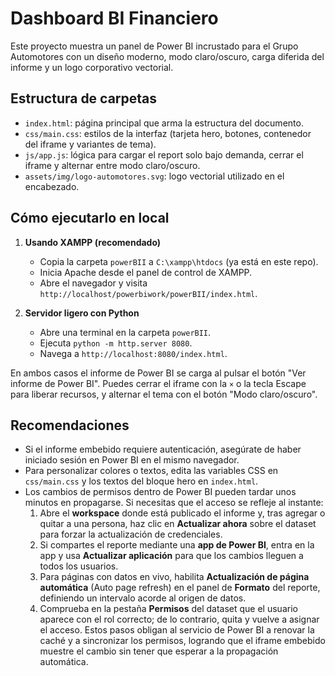 # Dashboard BI Financiero

Este proyecto muestra un panel de Power BI incrustado para el Grupo Automotores con un diseño moderno, modo claro/oscuro, carga diferida del informe y un logo corporativo vectorial.

## Estructura de carpetas

- `index.html`: página principal que arma la estructura del documento.
- `css/main.css`: estilos de la interfaz (tarjeta hero, botones, contenedor del iframe y variantes de tema).
- `js/app.js`: lógica para cargar el report solo bajo demanda, cerrar el iframe y alternar entre modo claro/oscuro.
- `assets/img/logo-automotores.svg`: logo vectorial utilizado en el encabezado.

## Cómo ejecutarlo en local

1. **Usando XAMPP (recomendado)**
   - Copia la carpeta `powerBII` a `C:\xampp\htdocs` (ya está en este repo).
   - Inicia Apache desde el panel de control de XAMPP.
   - Abre el navegador y visita `http://localhost/powerbiwork/powerBII/index.html`.

2. **Servidor ligero con Python**
   - Abre una terminal en la carpeta `powerBII`.
   - Ejecuta `python -m http.server 8080`.
   - Navega a `http://localhost:8080/index.html`.

En ambos casos el informe de Power BI se carga al pulsar el botón "Ver informe de Power BI". Puedes cerrar el iframe con la `×` o la tecla Escape para liberar recursos, y alternar el tema con el botón "Modo claro/oscuro".

## Recomendaciones

- Si el informe embebido requiere autenticación, asegúrate de haber iniciado sesión en Power BI en el mismo navegador.
- Para personalizar colores o textos, edita las variables CSS en `css/main.css` y los textos del bloque hero en `index.html`.
- Los cambios de permisos dentro de Power BI pueden tardar unos minutos en propagarse. Si necesitas que el acceso se refleje al instante:
  1. Abre el **workspace** donde está publicado el informe y, tras agregar o quitar a una persona, haz clic en **Actualizar ahora** sobre el dataset para forzar la actualización de credenciales.
  2. Si compartes el reporte mediante una **app de Power BI**, entra en la app y usa **Actualizar aplicación** para que los cambios lleguen a todos los usuarios.
  3. Para páginas con datos en vivo, habilita **Actualización de página automática** (Auto page refresh) en el panel de **Formato** del reporte, definiendo un intervalo acorde al origen de datos.
  4. Comprueba en la pestaña **Permisos** del dataset que el usuario aparece con el rol correcto; de lo contrario, quita y vuelve a asignar el acceso.
  Estos pasos obligan al servicio de Power BI a renovar la caché y a sincronizar los permisos, logrando que el iframe embebido muestre el cambio sin tener que esperar a la propagación automática.

